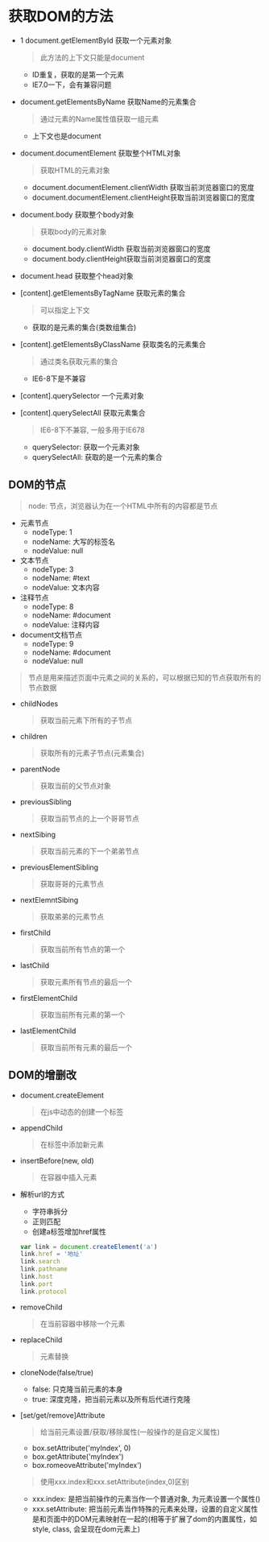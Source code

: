 
# 获取DOM的方法

- 1 document.getElementById 获取一个元素对象
  > 此方法的上下文只能是document
  - ID重复，获取的是第一个元素
  - IE7.0一下，会有兼容问题
- document.getElementsByName 获取Name的元素集合
  > 通过元素的Name属性值获取一组元素
  - 上下文也是document
- document.documentElement 获取整个HTML对象
  > 获取HTML的元素对象
  - document.documentElement.clientWidth 获取当前浏览器窗口的宽度
  - document.documentElement.clientHeight获取当前浏览器窗口的宽度
- document.body 获取整个body对象
  > 获取body的元素对象
  - document.body.clientWidth 获取当前浏览器窗口的宽度
  - document.body.clientHeight获取当前浏览器窗口的宽度
- document.head 获取整个head对象

- [content].getElementsByTagName 获取元素的集合
  > 可以指定上下文
  - 获取的是元素的集合(类数组集合)
- [content].getElementsByClassName 获取类名的元素集合
  > 通过类名获取元素的集合
  - IE6-8下是不兼容

- [content].querySelector 一个元素对象
- [content].querySelectAll 获取元素集合
  > IE6-8下不兼容, 一般多用于IE678
  - querySelector: 获取一个元素对象
  - querySelectAll: 获取的是一个元素的集合

## DOM的节点
  
> node: 节点，浏览器认为在一个HTML中所有的内容都是节点

- 元素节点
  - nodeType: 1
  - nodeName: 大写的标签名
  - nodeValue: null
- 文本节点
  - nodeType: 3
  - nodeName: #text
  - nodeValue: 文本内容
- 注释节点
  - nodeType: 8
  - nodeName: #document
  - nodeValue: 注释内容
- document文档节点
  - nodeType: 9
  - nodeName: #document
  - nodeValue: null

> 节点是用来描述页面中元素之间的关系的，可以根据已知的节点获取所有的节点数据

- childNodes
  > 获取当前元素下所有的子节点
- children
  > 获取所有的元素子节点(元素集合)
- parentNode
  > 获取当前的父节点对象
- previousSibling
  > 获取当前节点的上一个哥哥节点
- nextSibing
  > 获取当前元素的下一个弟弟节点
- previousElementSibling
  > 获取哥哥的元素节点
- nextElemntSibing
  > 获取弟弟的元素节点
- firstChild
  > 获取当前所有节点的第一个
- lastChild
  > 获取元素所有节点的最后一个
- firstElementChild
  > 获取当前所有元素的第一个
- lastElementChild
  > 获取当前所有元素的最后一个

## DOM的增删改

- document.createElement
  > 在js中动态的创建一个标签
- appendChild
  > 在标签中添加新元素
- insertBefore(new, old)
  > 在容器中插入元素
- 解析url的方式
  - 字符串拆分
  - 正则匹配
  - 创建a标签增加href属性

  ```js
  var link = document.createElement('a')
  link.href = '地址'
  link.search
  link.pathname
  link.host
  link.port
  link.protocol
  ```

- removeChild
  > 在当前容器中移除一个元素
- replaceChild
  > 元素替换
- cloneNode(false/true)
  - false: 只克隆当前元素的本身
  - true: 深度克隆，把当前元素以及所有后代进行克隆

- [set/get/remove]Attribute
  > 给当前元素设置/获取/移除属性(一般操作的是自定义属性)
  - box.setAttribute('myIndex', 0)
  - box.getAttribute('myIndex')
  - box.romeoveAttribute('myIndex')

  > 使用xxx.index和xxx.setAttribute(index,0)区别
  - xxx.index: 是把当前操作的元素当作一个普通对象, 为元素设置一个属性()
  - xxx.setAttribute: 把当前元素当作特殊的元素来处理，设置的自定义属性是和页面中的DOM元素映射在一起的(相等于扩展了dom的内置属性，如style, class, 会呈现在dom元素上)
